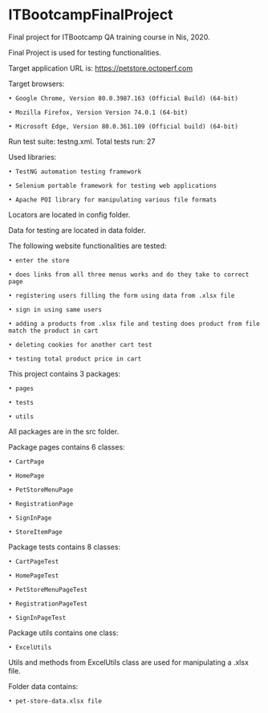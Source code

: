 # ITBootcampFinalProject
Final project for ITBootcamp QA training course in Nis, 2020.

Final Project is used for testing functionalities.

Target application URL is: https://petstore.octoperf.com

Target browsers:

    • Google Chrome, Version 80.0.3987.163 (Official Build) (64-bit) 
    
    • Mozilla Firefox, Version Version 74.0.1 (64-bit)
    
    • Microsoft Edge, Version 80.0.361.109 (Official build) (64-bit) 
    
Run test suite: testng.xml. Total tests run: 27

Used libraries:

    • TestNG automation testing framework
    
    • Selenium portable framework for testing web applications
    
    • Apache POI library for manipulating various file formats
    
Locators are located in config folder.

Data for testing are located in data folder.

The following website functionalities are tested:

    • enter the store
    
    • does links from all three menus works and do they take to correct page
    
    • registering users filling the form using data from .xlsx file
    
    • sign in using same users
    
    • adding a products from .xlsx file and testing does product from file match the product in cart 
    
    • deleting cookies for another cart test
    
    • testing total product price in cart
      
This project contains 3 packages:

    • pages
    
    • tests
    
    • utils
      
All packages are in the src folder.

Package pages contains 6 classes:

    • CartPage
    
    • HomePage
    
    • PetStoreMenuPage
    
    • RegistrationPage
    
    • SignInPage
    
    • StoreItemPage
    
Package tests contains 8 classes:

    • CartPageTest
    
    • HomePageTest
    
    • PetStoreMenuPageTest
    
    • RegistrationPageTest
    
    • SignInPageTest
    
Package utils contains one class:

    • ExcelUtils
    
Utils and methods from ExcelUtils class are used for manipulating a .xlsx file.

Folder data contains:

    • pet-store-data.xlsx file 

